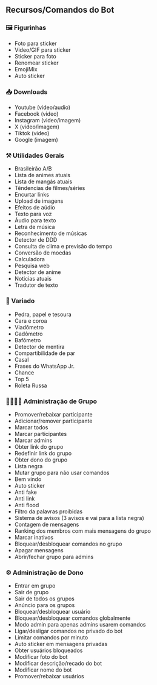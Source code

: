 ## Recursos/Comandos do Bot

### 🖼️ Figurinhas
- Foto para sticker
- Video/GIF para sticker
- Sticker para foto
- Renomear sticker
- EmojiMix
- Auto sticker

### 📥 Downloads 
- Youtube (video/audio)
- Facebook (video)
- Instagram (video/imagem)
- X (video/imagem)
- Tiktok (video)
- Google (imagem)

### ⚒️ Utilidades Gerais
- Brasileirão A/B
- Lista de animes atuais
- Lista de mangás atuais
- Têndencias de filmes/séries
- Encurtar links
- Upload de imagens
- Efeitos de aúdio
- Texto para voz
- Áudio para texto
- Letra de música
- Reconhecimento de músicas
- Detector de DDD
- Consulta de clima e previsão do tempo
- Conversão de moedas
- Calculadora
- Pesquisa web    
- Detector de anime
- Noticias atuais
- Tradutor de texto

### 👾 Variado
- Pedra, papel e tesoura
- Cara e coroa
- Viadômetro
- Gadômetro
- Bafômetro
- Detector de mentira
- Compartibilidade de par
- Casal
- Frases do WhatsApp Jr.
- Chance
- Top 5
- Roleta Russa


### 👨‍👩‍👦‍👦 Administração de Grupo
- Promover/rebaixar participante
- Adicionar/remover participante
- Marcar todos
- Marcar participantes 
- Marcar admins
- Obter link do grupo
- Redefinir link do grupo
- Obter dono do grupo
- Lista negra
- Mutar grupo para não usar comandos
- Bem vindo
- Auto sticker
- Anti fake
- Anti link
- Anti flood
- Filtro da palavras proibidas
- Sistema de avisos (3 avisos e vai para a lista negra)
- Contagem de mensagens
- Ranking dos membros com mais mensagens do grupo
- Marcar inativos 
- Bloquear/desbloquear comandos no grupo
- Apagar mensagens
- Abrir/fechar grupo para admins


### ⚙️ Administração de Dono
- Entrar em grupo
- Sair de grupo
- Sair de todos os grupos
- Anúncio para os grupos
- Bloquear/desbloquear usuário
- Bloquear/desbloquear comandos globalmente
- Modo admin para apenas admins usarem comandos
- Ligar/desligar comandos no privado do bot
- Limitar comandos por minuto
- Auto sticker em mensagens privadas
- Obter usuários bloqueados
- Modificar foto do bot
- Modificar descrição/recado do bot
- Modificar nome do bot
- Promover/rebaixar usuários
  